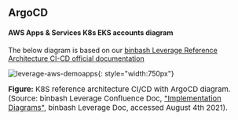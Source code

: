 ## ArgoCD

#### AWS Apps & Services K8s EKS accounts diagram

The below diagram is based on our 
[binbash Leverage Reference Architecture CI-CD official documentation](https://binbash.atlassian.net/wiki/external/1962410007/YWMxMmY1NzM4MmIyNDRmMDkxMDIwNDY3OWU4ZDYwZjA)

![leverage-aws-demoapps](../../../../assets/images/diagrams/aws-k8s-eks-ci-cd-argocd.png "Leverage"){: style="width:750px"}
<figcaption style="font-size:15px">
<b>Figure:</b> K8S reference architecture CI/CD with ArgoCD diagram.
(Source: binbash Leverage Confluence Doc, 
<a href="https://binbash.atlassian.net/wiki/external/2001403925/ZjY5ZGU3NDYyODNhNDQzYTkxZDdkYTliNzczODRkY2M?atlOrigin=eyJpIjoiYjNmMzYwMTg2YmMyNDc3ODg4YTAwNDM5MjBiYWQ5ZGUiLCJwIjoiYyJ9">
"Implementation Diagrams"</a>,
binbash Leverage Doc, accessed August 4th 2021).
</figcaption>